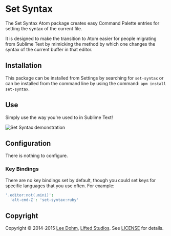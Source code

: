 # Set Syntax

The Set Syntax Atom package creates easy Command Palette entries for setting the syntax of the current file.

It is designed to make the transition to Atom easier for people migrating from Sublime Text by mimicking the method by which one changes the syntax of the current buffer in that editor.

## Installation

This package can be installed from Settings by searching for `set-syntax` or can be installed from the command line by using the command: `apm install set-syntax`.

## Use

Simply use the way you're used to in Sublime Text!

![Set Syntax demonstration](https://raw.githubusercontent.com/lee-dohm/set-syntax/master/set-syntax.gif)

## Configuration

There is nothing to configure.

### Key Bindings

There are no key bindings set by default, though you could set keys for specific languages that you use often. For example:

```coffee
'.editor:not(.mini)':
  'alt-cmd-Z': 'set-syntax:ruby'
```

## Copyright

Copyright &copy; 2014-2015 [Lee Dohm](http://www.lee-dohm.com), [Lifted Studios](http://www.liftedstudios.com). See [LICENSE](https://github.com/lee-dohm/set-syntax/blob/master/LICENSE.md) for details.
